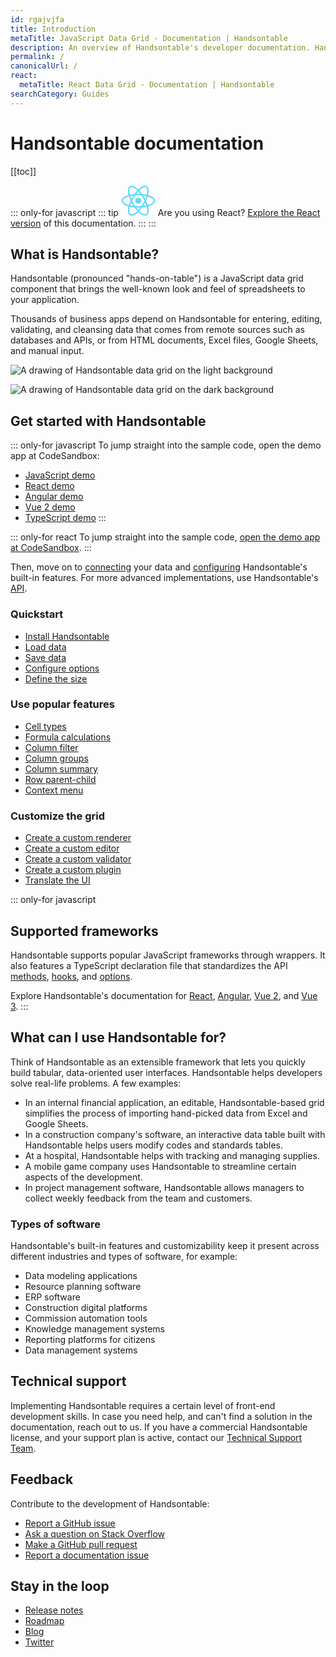 ```yaml
---
id: rgajvjfa
title: Introduction
metaTitle: JavaScript Data Grid - Documentation | Handsontable
description: An overview of Handsontable's developer documentation. Handsontable is a client-side, spreadsheet-like data grid for editing data in web applications.
permalink: /
canonicalUrl: /
react:
  metaTitle: React Data Grid - Documentation | Handsontable
searchCategory: Guides
---
```


# Handsontable documentation

[[toc]]

::: only-for javascript
::: tip
<svg xmlns="http://www.w3.org/2000/svg" class="tip-icon" width="55" height="49.042" viewBox="0 0 55 49.042"><defs><style>.a{fill:#61dafb;stroke:rgba(0,0,0,0);stroke-miterlimit:10;}</style></defs><g transform="translate(0.5 0.5)"><path class="a" d="M28.559,43.5c-.525-.459-1.006-.9-1.458-1.334-.416.4-.785.741-1.126,1.039-3.508,3.064-7.125,4.821-9.925,4.821a5.1,5.1,0,0,1-2.578-.634C10.709,45.792,9.754,41.2,10.91,35.1c.131-.671.275-1.321.427-1.928-.494-.141-.983-.3-1.463-.459C3.785,30.634,0,27.285,0,23.976c0-3.188,3.5-6.313,9.368-8.355.617-.218,1.274-.422,2-.63-.138-.553-.272-1.137-.4-1.787-1.218-6.24-.3-10.92,2.463-12.519a4.993,4.993,0,0,1,2.538-.63c2.82,0,6.522,1.854,10.163,5.086.292.258.594.533.891.825.456-.439.912-.855,1.348-1.234C31.875,1.68,35.284,0,37.976,0a4.87,4.87,0,0,1,2.469.614c2.873,1.653,3.821,6.722,2.484,13.227-.061.292-.157.734-.269,1.183.577.164,1.164.352,1.738.55,6.014,2.065,9.6,5.207,9.6,8.4,0,3.316-3.916,6.672-10.219,8.757-.318.107-.644.211-1,.315.114.459.225.945.322,1.442,1.255,6.313.251,11.265-2.614,12.925a4.963,4.963,0,0,1-2.521.627C35.311,48.042,31.972,46.426,28.559,43.5Zm4.675-8.737a53.994,53.994,0,0,1-4.53,5.75c.443.422.9.838,1.359,1.237,2.91,2.5,5.856,3.993,7.889,3.993a2.748,2.748,0,0,0,1.381-.322c.824-.479,1.45-1.67,1.77-3.353a19.515,19.515,0,0,0-.266-7.125c-.076-.409-.177-.848-.291-1.308A53.473,53.473,0,0,1,33.233,34.758Zm-20.057.771c-.921,4.865-.341,8.828,1.446,9.86a2.839,2.839,0,0,0,1.428.325,7.243,7.243,0,0,0,2.36-.466,19.44,19.44,0,0,0,6.042-3.785c.378-.332.718-.644,1.033-.949a56.335,56.335,0,0,1-4.638-5.723,55.259,55.259,0,0,1-7.278-1.056C13.425,34.326,13.295,34.929,13.176,35.529ZM27.09,38.855a48.187,48.187,0,0,0,3.168-3.9c-1.066.05-2.165.074-3.258.074-1.066,0-2.129-.02-3.162-.06C24.907,36.374,26,37.682,27.09,38.855ZM17.17,24.033c.708,1.465,1.479,2.93,2.3,4.349.844,1.455,1.733,2.863,2.641,4.188,1.6.1,3.242.154,4.889.154s3.323-.06,4.941-.174c.9-1.348,1.774-2.756,2.592-4.181s1.6-2.89,2.32-4.369c-.71-1.438-1.494-2.9-2.326-4.332s-1.7-2.823-2.6-4.154c-1.607-.124-3.266-.188-4.925-.188-1.636,0-3.29.06-4.912.184-.912,1.331-1.8,2.736-2.626,4.171v0C18.631,21.126,17.86,22.591,17.17,24.033Zm-2.977,7.48c1.542.332,3.219.6,4.979.8-.6-.935-1.175-1.871-1.7-2.773-.514-.885-1.029-1.824-1.532-2.793C15.266,28.358,14.676,29.96,14.193,31.513Zm22.346-1.992c-.533.919-1.09,1.841-1.663,2.749a50.035,50.035,0,0,0,5.036-.858A48.61,48.61,0,0,0,38.1,26.661C37.622,27.583,37.1,28.546,36.539,29.521ZM10.13,17.8c-4.677,1.633-7.819,4.114-7.819,6.179,0,.955.713,2.1,2.014,3.209a19.513,19.513,0,0,0,6.3,3.346c.47.161.905.3,1.331.419a57.307,57.307,0,0,1,2.666-6.917,55.5,55.5,0,0,1-2.631-6.82C11.373,17.387,10.763,17.579,10.13,17.8Zm29.285,6.193a53.961,53.961,0,0,1,2.733,6.84c.309-.09.606-.188.912-.285,5.08-1.683,8.629-4.385,8.629-6.568,0-2.065-3.231-4.567-8.039-6.223-.489-.168-1.017-.335-1.609-.506A54.221,54.221,0,0,1,39.415,23.989Zm-2.889-5.478c.533.922,1.055,1.867,1.551,2.81A47.641,47.641,0,0,0,39.8,16.67c-1.564-.355-3.221-.647-4.922-.862C35.462,16.72,36.016,17.629,36.526,18.511Zm-22.3-1.864c.469,1.516,1.045,3.088,1.714,4.67.471-.925.974-1.837,1.526-2.789.519-.905,1.075-1.821,1.652-2.722C17.4,16.02,15.755,16.3,14.229,16.647ZM29.883,6.471c-.429.375-.849.758-1.244,1.136a53.555,53.555,0,0,1,4.567,5.7,54.991,54.991,0,0,1,7.219,1.14c.093-.376.174-.751.244-1.073,1.083-5.247.516-9.673-1.375-10.766A2.615,2.615,0,0,0,37.967,2.3C35.905,2.3,32.885,3.859,29.883,6.471ZM14.589,2.679C12.8,3.715,12.255,7.765,13.23,12.757c.111.557.234,1.1.373,1.666a56.217,56.217,0,0,1,7.205-1.12,55.333,55.333,0,0,1,4.6-5.693c-.3-.292-.552-.523-.807-.748-3.179-2.823-6.4-4.51-8.617-4.51A2.728,2.728,0,0,0,14.589,2.679ZM30.206,13.1A48.658,48.658,0,0,0,27.023,9.26c-1.055,1.14-2.135,2.431-3.2,3.832,1.063-.05,2.12-.074,3.139-.074C28.033,13.019,29.122,13.046,30.206,13.1Zm-8.027,10.88A4.821,4.821,0,1,1,27,28.8,4.823,4.823,0,0,1,22.179,23.976Z" transform="translate(0 0)"/></g></svg>
Are you using React? [Explore the React version](@/react/guides/getting-started/introduction.md) of this documentation.
:::
:::

## What is Handsontable?

Handsontable (pronounced "hands-on-table") is a JavaScript data grid component that brings the well-known look and feel of spreadsheets to your application.

Thousands of business apps depend on Handsontable for entering, editing, validating, and cleansing data that comes from remote sources such as databases and APIs, or from HTML documents, Excel files, Google Sheets, and manual input.

<!-- Depending on the theme, one of these two images is displayed -->
<div class="handsontable-drawing">

  ![A drawing of Handsontable data grid on the light background]({{$basePath}}/img/pages/introduction/introduction-drawing-light-min.png)

  ![A drawing of Handsontable data grid on the dark background]({{$basePath}}/img/pages/introduction/introduction-drawing-dark-min.png)

</div>

## Get started with Handsontable
::: only-for javascript
To jump straight into the sample code, open the demo app at CodeSandbox:

- [JavaScript demo](https://codesandbox.io/s/handsontable-javascript-data-grid-hello-world-app-forked-kfcm0r)
- [React demo](https://codesandbox.io/s/handsontable-react-data-grid-hello-world-app-forked-u2168i)
- [Angular demo](https://codesandbox.io/s/handsontable-angular-data-grid-hello-world-app-forked-cju8bf)
- [Vue 2 demo](https://codesandbox.io/s/handsontable-vue-data-grid-hello-world-app-forked-6sunw5)
- [TypeScript demo](https://codesandbox.io/s/handsontable-typescript-data-grid-hello-world-app-forked-7t4jdz)
:::

::: only-for react
To jump straight into the sample code, [open the demo app at CodeSandbox](https://codesandbox.io/s/handsontable-react-data-grid-hello-world-app-forked-u2168i).
:::

Then, move on to [connecting](@/guides/getting-started/binding-to-data.md) your data and [configuring](@/guides/getting-started/configuration-options.md) Handsontable's built-in features. For more advanced implementations, use Handsontable's [API](@/api/introduction.md).

### Quickstart

- [Install Handsontable](@/guides/getting-started/installation.md)
- [Load data](@/guides/getting-started/binding-to-data.md)
- [Save data](@/guides/getting-started/saving-data.md)
- [Configure options](@/guides/getting-started/configuration-options.md)
- [Define the size](@/guides/getting-started/grid-size.md)

### Use popular features

- [Cell types](@/guides/cell-types/cell-type.md)
- [Formula calculations](@/guides/formulas/formula-calculation.md)
- [Column filter](@/guides/columns/column-filter.md)
- [Column groups](@/guides/columns/column-groups.md)
- [Column summary](@/guides/columns/column-summary.md)
- [Row parent-child](@/guides/rows/row-parent-child.md)
- [Context menu](@/guides/accessories-and-menus/context-menu.md)

### Customize the grid

- [Create a custom renderer](@/guides/cell-functions/cell-renderer.md)
- [Create a custom editor](@/guides/cell-functions/cell-editor.md)
- [Create a custom validator](@/guides/cell-functions/cell-validator.md)
- [Create a custom plugin](@/guides/tools-and-building/custom-plugins.md)
- [Translate the UI](@/guides/internationalization/language.md)

::: only-for javascript
## Supported frameworks

Handsontable supports popular JavaScript frameworks through wrappers. It also features a TypeScript declaration file that standardizes the API [methods](@/api/core.md), [hooks](@/api/hooks.md), and [options](@/api/options.md).

Explore Handsontable's documentation for [React](@/react/guides/getting-started/introduction.md), [Angular](@/guides/integrate-with-angular/angular-installation.md), [Vue 2](@/guides/integrate-with-vue/vue-installation.md), and [Vue 3](@/guides/integrate-with-vue3/vue3-installation.md).
:::

## What can I use Handsontable for?

Think of Handsontable as an extensible framework that lets you quickly build tabular, data-oriented user interfaces. Handsontable helps developers solve real-life problems. A few examples:

- In an internal financial application, an editable, Handsontable-based grid simplifies the process of importing hand-picked data from Excel and Google Sheets.
- In a construction company's software, an interactive data table built with Handsontable helps users modify codes and standards tables.
- At a hospital, Handsontable helps with tracking and managing supplies.
- A mobile game company uses Handsontable to streamline certain aspects of the development.
- In project management software, Handsontable allows managers to collect weekly feedback from the team and customers.

### Types of software

Handsontable's built-in features and customizability keep it present across different industries and types of software, for example:

- Data modeling applications
- Resource planning software
- ERP software
- Construction digital platforms
- Commission automation tools
- Knowledge management systems
- Reporting platforms for citizens
- Data management systems

## Technical support

Implementing Handsontable requires a certain level of front-end development skills. In case you need help, and can't find a solution in the documentation, reach out to us. If you have a commercial Handsontable license, and your support plan is active, contact our [Technical Support Team](https://handsontable.com/contact?category=technical_support).

## Feedback

Contribute to the development of Handsontable:

- [Report a GitHub issue](https://github.com/handsontable/handsontable/issues/new/choose)
- [Ask a question on Stack Overflow](https://stackoverflow.com/questions/tagged/handsontable)
- [Make a GitHub pull request](https://github.com/handsontable/handsontable/pulls)
- [Report a documentation issue](https://github.com/handsontable/handsontable/issues/new?assignees=&labels=Docs%3A+Content&template=02-documentation.md&title=Docs%3A+)

## Stay in the loop

- [Release notes](@/guides/upgrade-and-migration/release-notes.md)
- [Roadmap](https://github.com/handsontable/handsontable/milestones)
- [Blog](https://handsontable.com/blog)
- [Twitter](https://twitter.com/handsontable)
